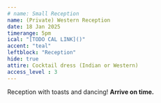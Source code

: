 ```yaml
---
# name: Small Reception
name: (Private) Western Reception
date: 18 Jan 2025
timerange: 5pm
ical: "[TODO CAL LINK]()"
accent: "teal"
leftblock: "Reception"
hide: true
attire: Cocktail dress (Indian or Western)
access_level : 3
---
```

Reception with toasts and dancing! **Arrive on time.**
